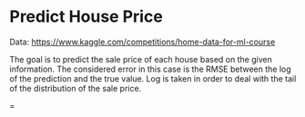 # Predict House Price

Data: https://www.kaggle.com/competitions/home-data-for-ml-course

The goal is to predict the sale price of each house based on the given information. 
The considered error in this case is the RMSE between the log of the prediction and the true value. Log is taken in order to deal with the tail of the distribution of the sale price.  


=
  
